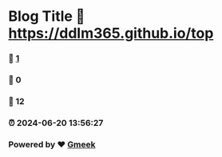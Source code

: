 # Blog Title :link: https://ddlm365.github.io/top 
### :page_facing_up: [1](https://ddlm365.github.io/top/tag.html) 
### :speech_balloon: 0 
### :hibiscus: 12 
### :alarm_clock: 2024-06-20 13:56:27 
### Powered by :heart: [Gmeek](https://github.com/Meekdai/Gmeek)
